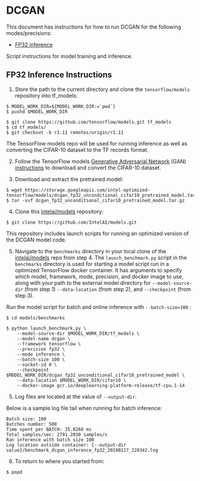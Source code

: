 # DCGAN

This document has instructions for how to run DCGAN for the
following modes/precisions:
* [FP32 inference](#fp32-inference-instructions)

Script instructions for model training and inference.

## FP32 Inference Instructions

1. Store the path to the current directory and clone the `tensorflow/models` repository into tf_models:

```
$ MODEL_WORK_DIR=${MODEL_WORK_DIR:=`pwd`}
$ pushd $MODEL_WORK_DIR

$ git clone https://github.com/tensorflow/models.git tf_models
$ cd tf_models/
$ git checkout -b r1.11 remotes/origin/r1.11
```

The TensorFlow models repo will be used for running inference as well as
converting the CIFAR-10 dataset to the TF records format.

2. Follow the TensorFlow models 
[Generative Adversarial Network](https://github.com/tensorflow/models/tree/master/research/gan#cifar10) (GAN)
[instructions](https://github.com/tensorflow/models/blob/master/research/slim/datasets/download_and_convert_cifar10.py)
to download and convert the CIFAR-10 dataset.

3. Download and extract the pretrained model:
```
$ wget https://storage.googleapis.com/intel-optimized-tensorflow/models/dcgan_fp32_unconditional_cifar10_pretrained_model.tar.gz
$ tar -xvf dcgan_fp32_unconditional_cifar10_pretrained_model.tar.gz
```

4. Clone this [intelai/models](https://github.com/IntelAI/models)
repository:

```
$ git clone https://github.com/IntelAI/models.git
```

This repository includes launch scripts for running an optimized version of the DCGAN model code.

5. Navigate to the `benchmarks` directory in your local clone of
the [intelai/models](https://github.com/IntelAI/models) repo from step 4.
The `launch_benchmark.py` script in the `benchmarks` directory is
used for starting a model script run in a optimized TensorFlow docker
container. It has arguments to specify which model, framework, mode,
precision, and docker image to use, along with your path to the external model directory
for `--model-source-dir` (from step 1) `--data-location` (from step 2), and `--checkpoint` (from step 3).


Run the model script for batch and online inference with `--batch-size=100` :
```
$ cd models/benchmarks

$ python launch_benchmark.py \
    --model-source-dir $MODEL_WORK_DIR/tf_models \
    --model-name dcgan \
    --framework tensorflow \
    --precision fp32 \
    --mode inference \
    --batch-size 100 \
    --socket-id 0 \
    --checkpoint $MODEL_WORK_DIR/dcgan_fp32_unconditional_cifar10_pretrained_model \
    --data-location $MODEL_WORK_DIR/cifar10 \
    --docker-image gcr.io/deeplearning-platform-release/tf-cpu.1-14
```

5. Log files are located at the value of `--output-dir`.

Below is a sample log file tail when running for batch inference:
```
Batch size: 100 
Batches number: 500
Time spent per BATCH: 35.8268 ms
Total samples/sec: 2791.2030 samples/s
Ran inference with batch size 100
Log location outside container: {--output-dir value}/benchmark_dcgan_inference_fp32_20190117_220342.log
```

6. To return to where you started from:
```
$ popd
```
